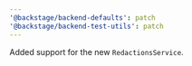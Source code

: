 ```yaml
---
'@backstage/backend-defaults': patch
'@backstage/backend-test-utils': patch
---
```


Added support for the new `RedactionsService`.
